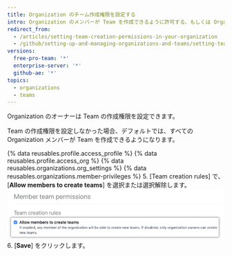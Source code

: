 ```yaml
---
title: Organization のチーム作成権限を設定する
intro: Organization のメンバーが Team を作成できるように許可する、もしくは Organization のオーナーのみ Team を作成できるように制限することができます。
redirect_from:
  - /articles/setting-team-creation-permissions-in-your-organization
  - /github/setting-up-and-managing-organizations-and-teams/setting-team-creation-permissions-in-your-organization
versions:
  free-pro-team: '*'
  enterprise-server: '*'
  github-ae: '*'
topics:
  - organizations
  - teams
---
```

Organization のオーナーは Team の作成権限を設定できます。

Team の作成権限を設定しなかった場合、デフォルトでは、すべての Organization メンバーが Team を作成できるようになります。

{% data reusables.profile.access_profile %}
{% data reusables.profile.access_org %}
{% data reusables.organizations.org_settings %}
{% data reusables.organizations.member-privileges %}
5. [Team creation rules] で、[**Allow members to create teams**] を選択または選択解除します。 ![Team の作成をメンバーに許可するためのチェックボックス](/assets/images/help/organizations/allow-members-to-create-teams.png)
6. [**Save**] をクリックします。
